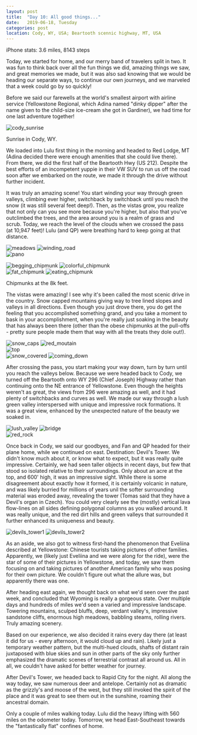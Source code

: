 ```yaml
---
layout: post
title:  "Day 10: All good things..."
date:   2019-06-18, Tuesday
categories: post
location: Cody, WY, USA; Beartooth scennic highway, MT, USA
---
```


iPhone stats: 3.6 miles, 8143 steps

Today, we started for home, and our merry band of travelers split in two. It was fun to think back over all the fun things we did, amazing things we saw, and great memories we made, but it was also sad knowing that we would be heading our separate ways, to continue our own journeys, and we marveled that a week could go by so quickly!

Before we said our farewells at the world's smallest airport with airline service (Yellowstone Regional, which Adina named "dinky dipper" after the name given to the child-size ice-cream she got in Gardiner), we had time for one last adventure together! 
<div class="post-image">
    <img src="https://lh3.googleusercontent.com/YfGDp-lU_Dtd4O2BxFUwsGQfiGAEYiymNMAebh-mNkKX1p6aRQd8kA-qFk8hyXSeeygSBWMrQcjL_kRVFPQhLSTQsBFtopA1coIt7fWuZeBOQkYbtm-9mb43105A5Q4EC5XrqMVBnYP4FA2AOQ5Z5StM9Lrzs8dQmImLIl2abo5X4TEt1HZQAJOLbtvfCq5cLEI_aEl4Mu8z_gTS82JjMOtjxzTl55PtTI492XWOziFsGGwfp0JvWxWCfZPX1Yn4fDtF-xrar0az8ng99yJnO1qbqGizWmCj2CJFQBpVthUoxZ8chJ1KDj5DHHqMi9-FKgNGr1eCumpHhpnXOoFCR7f7PsLVYGz_klYJ2D-M6CHXype7HtHb3r-0V6D04G0uhM5myRZDp9pwM3j6OxCQCkwK5VYnOC_5v_tQLx8QSVrgashooRVAACbKRuIL8zvua7crr-b0nutQJTqgb07ZAFISHbqytLhd97XXYycCrG9Aqw8MEyXEyQubJ8LWjeRsgGSuw1rme603Ez32Q8WfZ3aWoLLhcgZ8Lt_PQO1K9_rNuKAiKUowHjdVGfV3RCjEsg7BhyMfNVUjJkUvOcPRbLTCrxItXq1b1D4qW07sT8fOMgPLoWC41YltVibEK2HBGOqaNDAM8seTVIaTHsp--BCbDcbnFyl233JDwvBkzAMRN8hK6DaRCVXNR2Fa_JatPKuc7LmSlhNSy-B2BcOJkY2imQ=w1878-h1408-no" alt="cody_sunrise" />
  <p class="post-image-caption"> Sunrise in Cody, WY. </p>
</div>

We loaded into Lulu first thing in the morning and headed to Red Lodge, MT (Adina decided there were enough amenities that she could live there). From there, we did the first half of the Beartooth Hwy (US 212). Despite the best efforts of an incompetent yuppie in their VW SUV to run us off the road soon after we embarked on the route, we made it through the drive without further incident.

It was truly an amazing scene! You start winding your way through green valleys, climbing ever higher, switchback by switchback until you reach the snow (it was still several feet deep!). Then, as the vistas grow, you realize that not only can you see more because you're higher, but also that you've outclimbed the trees, and the area around you is a realm of grass and scrub. Today, we reach the level of the clouds when we crossed the pass (at 10,947 feet)! Lulu (and QP) were breathing hard to keep going at that distance.

<div class="post-image post-image--split">
    <img src="https://lh3.googleusercontent.com/mAxh45KuCi0Ppc0Sh2B2eE3JacGJYgeRIjcogKHfTBCou-gFIrQTaASBN7g8vNe9she6QaPciQisRdxwcHyyasK2XR06aleKEpHu187_PsCMW8xxf5vbCww67aqDpg4y9FIqEGS96va4Z9raAbk1RuQc8tSdUFsQ8BHIb5-8C5TTiagYaqwd5oAhahHABb5jJu6xX1VcojOqigrDJdtIwlS-sM2nBEnYscxucY1HdCNCOFeKjj2uhystbh6bzkPTz22EuTJjoOaNsdeF63rMwgOopruOwPI2NxZp6Noaicqz6gRlQ3-iz3pJArx7TfTsli5oMFvsgBDBZnGEMJ04YZY50sD5chXSw6OlSVfBIuaCbstn8nZpMfJyOxpeAC33I7gAvbEF1EfC0OdKf6ifoo1h5kr0ounZvjs6v4UUBtx8mx96HvlZVv481YLuqko6r0M0_ZxdaQfT4614syUNSdvLPh0p4gG9cMpAm4mbjXlWyVwHaFJsm65VDidj6UVqSr7ZhK89bErasOQyDOQUvqku_G71IbCd3YSoow_9D5reSR-aJzr4b6RBYQeHK_4rPaM5-_wWxfqQsu3p5fnmY_ZuStcRENIBSmhhcqe16SEYzxU08U2yonK-IdXTXYMttJ2xCvXlzBKylhtQlzll2gIEiCjHWl2Kgqu55c6bAfSHcXXTY-WYh9uiTFXY5faznaNHNp6t8UzMkVsoRvE4k18I=w2636-h1408-no" alt="meadows" />
    <img src="https://lh3.googleusercontent.com/KuoW8iGoPAEokKbmC1Z8hzz5eLgPMUGkQhU_owy8cA2prrRCZZE3Ub_pAEiqyOXK7prs5q4Ld9uhILxCW6YFniOJP8umTt7g3WvzqcI_Yp1OAIFeQB2d3rbv_sJxvqjifFz-g--Tamhi9pzZ_CJWedyFPb1Qa-vh_jO6cmZE_tiL8_a5KzblDHgUm4fq_0fyR1ilE6xdtO6DBw-7M8271wChdjy2aAE1G-_SFglJCDoXkS-mlSd2qpDZ0qhbTjcrdssfrvbExouGADf0MdbAmUQLsuxjRDl0CRHMrZvjQdLtYSmIbJiDVQtqpUzMLBJ_bIyoqJOxa-pUNMF2rdoAfAtGXlQRyEFCIaROT1t2NtO20P8-HreZ9ckuiRZt4duIyp4NM2lk2ihnen7wM-f3feTGFPrKs9Pjly25U0UVTePDWVzbYwXjfU7ySsjvdPvNPk5R3sIEsOKGmRfsGaJE2_VoTfm27teraRZgYVrv1zgqV0m8tlvdN8RErYzUjhNdzoZoxKA8xDirqsZ2G4rQUhW97kAFzKdajeMhN26a6EGsyxGK8zmeQF4icymWU50cUL2gocuNc-UDz9wwVbaHH9xUWEIDF8zooDNQD46X2QcD70usJWQy6J0wfs-odBYvgNf-gciEYoJz4hQUaSAd0_R2XOxGJAcv_oz21ZaJPAJr2pw_wiGBqwgqIMtll98hItIeAjwKMaqWjGHHary33Xc2GA=w2114-h1408-no" alt="winding_road" />
</div>

<div class="post-image">
  <image src="https://lh3.googleusercontent.com/SN2a6T1T1J4w2MC4xwby7WOEGkExXi7hweCS2hLp4zjY1yNpQbw61ouN-ZwowLXwhlAKn6-xoOZ-ayJA8hi6kFMRRlOcV7Tw6ZYfM4MKwdTNQVsMsWP4_eI9T8BTO9-kqI8l30oWA9_ZlgXm4ShLuzfWyBKWGpe-JDZzTGBuYhGLscYXdu8iVl0PXljtTo8hUBU7KPqBtSJb0VGqmAhbHQrdp3639KbUvm1qs_p543vYx8BkTCJujavlUzf-UWfGjLb2O_1nweVwZi-FR-Hkfb7YZFaAEAx2t5BzuG0Z87xEpZJ-GWMdOFdiyG6pUxXteLJbbbKDKwbQj0rNJVVdyScPFViIEqjjSu6RD3RSR1-Efei6ViBQdljk5eGOQ-NIw1ZE-G3qL2bN1JT6ga93dKNjaVfCBM3STJq8h3rnqbJNO1TImKNVeP5auBZHqnWBu0ZFNe5sxxIORYjcE9Ez48AO5OYHzsFieDX0XMaxyoPsXj-YJd1EZK0Edh-uamNCbTMmuYYjWlXANIFuPkhKXhitnR3Nrcrsva2C-zKF4py2m_AK68DY6ujYX-EzPqGA53-gnIQn-Uz46b2m3adLokSBAEe1iSQMb_3Isl4NiVPW2dcfL8KRUTTtcNf0FzleDd0fglNhzJkLrsr8PEo6dvu3yJQtllZ-ETX4TwueQoujazfuWDJ6LuOqoihra4-gl_mTw9vD9oAbTdB1GRo9X_E4XQ=w2880-h872-no" alt="pano" />
  <p class="post-image-caption"> </p>
</div>

<div class="post-image post-image--split">
    <img src="https://lh3.googleusercontent.com/7Qa_5kH6m9ZpQOn6Ycp18aQ65meMk-jZ3uMQZBDr4fMAvfVw8aHB7rl0wgPzX85jrauSNcTRsywDtW-18wDHclgwG5_uMQzFq6ShVamRyILgxlGcC4fSBocDh0U2AXlSSi2jl8kSo_iQX_5bNEdSeWXtnsemCwCnL3edRt5YHFrGVcyS5U3PWUTyrTeo42RBYEjpMxESSTEmFhOXP5YvlwTA8xTr_RLA8W9zK6rcjShyfhMgMd_jRGMhB9--jS7cFZszWedxFfXU-r-Nv3E4r9QRdwpgUkj8I7siZHNe4JGrWcNnJdtrmWrgFVX7Cc_tklsjqjj4c5DLHm1Mx042Z5Pf_MKwP8A8BkM6It4CZNs1u1H2HSUBIe1KhCwGXxdzeSLWy0ybVD54MObnN-VGVn_2S2pXdhRu1OyxA71Mx0UQ1KyCx9vmIj0Zr3eeXXrzL8qWRKn-0_OI25yYtFIR0-LjuqMjsLsyRswo4DdmsoKZpfA83-dzpZrvhRNbkzrxfQnTXkkTwtLWJTE9R4jOGMvMud80QwwKVZgo2gsLpGN7M4onRrtJqKEkSCObUL-ofEukAEpOiNzECtPjN04ZzvzJM_otpVgaQ43FOvIdElfQLwgpeIl8ikqum3HH9NZV4vt8OeXy_hmZre2-qea5lJSliUgr-4DM8ma_WPEH3XN4N8O0yyYaplHF269B0qeieMPhWGuVF6vbdfH4Atq5xLPwwA=w1056-h1408-no" alt="begging_chipmunk" />
        <img src="https://lh3.googleusercontent.com/vHNC9XecZEx_Ez4639TMMxulz21tuT0LOMeWfva212ouo86HFxS12qmkB-ivM4EoCJnPox_MIt4wYKQ5yryoG5FPanthY5I49xvsfuBEBZ-uz6TV2-zMsU_WyXVV7uqMH6Lpjy14U3kb5PFKm7hrM_wR2Br9mUMhXZIrvdEoXiODTx821h4OAdPPWoVMcyp9hcXIeHhmoFpUzzZgcZydQ6aX0bWLBcfcZe__HTp0qC5-IfEl4YWDA5Iz0YWLR20YUMpKOZGzJFX9MiguMRVhztC-uJfGJ1clVsUddfcHeTd4VzFgfjPb4qLiq6OXanQvazUCfynXtytDf4vHWOgd02AjAyoDJdS1JyQuoe2rLPyAZt4Pf0nJDk6Iep7HsUVeYyjALz1It1yoqkXroopyohlsTniEp_13oMJTwkSVUvN7QX28gsK1Uw3CdSC-SBiE2jagAQTPDy53eOzaRPx8RT6NSkUz3WkJu3mcdmqdpdkiT1Us7EGo0q8_XAL740Aqzn8hpKj6QdTVLYsk80HmWSR7nqVdn2Kf_H6VH53Ou35Y-p05Q9OSh6ggzxVOZ9ZdkwfY3B0LSSBXT_UifbxNza0etkm-fMLncwj3hlNhmLSaGQNxXWM8nuy4lsDVfOCQcnOjZX7RSYLi9hoVMGyrBp_7rWe3MkJ7ZJJtUmkkSVIB5lzm2eMlVMDvj1ewa8AooE-90ie18gQ6k5Rh4VpWGVP5qg=s1410-no" alt="colorful_chipmunk" />
</div>
<div class="post-image post-image--split">
    <img src="https://lh3.googleusercontent.com/IknDbI3kEL49n5JtslI0beEHeIAj8pCSMYQNE3CpfsGv9N79i7jYnWJJOUVU8dhYSE9WQulkpmnJBkoba7PAVnIw2MxjKzC23IiYwkBB1ZBvCjm77QhWg1HtJiXKIuA5OlUYi3JeMU9ZwmwnBpnNFtqtCn-xHt4XNMcBiNtmiZsrZ8nm1LC3qxf_9VX11zq2d2rigjVuQW97L5ZxSO6RqQfOUvpfliRbgm54rExwGJo5Uut3KTwN7-FQB0ZK7-xxzaoXl5saBD7CoTPCOlhfzB5SzmeCH_vgnS7Pgr7SkumJAjaA7vxwTXiAqE_G_EEymw6MHRX-3BlnZ5eh2VUdNEHKrbaN5ZImqiGFvLRV2Dwr2eHwjCABURXYIwqlZfRdAGai_05Yzuv_igUgA-jbg13C1lHx6oG6K5mlspApfQJ0goZvppotMjn8ce3Nd-NQq5wuo7Oz2tE383bzCUO9Gtz0f4q9LSpGzZl0bEMklPmvRjXA0kUKAmLTbmu70YIE3SZLt3GU_FNfOP1hNewT1h6P6n-CmAh70WvGuO7X4TqTrthVM2_uIzYCbo16nTrGdDf5_t7C2xsyK4jYEj9lmcUyggjB2we7FCylNk21Wf91xF-aIZ3WIVuOfKQUwpzew6r5Ld9eisI0C8r5lWxNAOyz8TwEX5axrIb515cTjpjbYgEJO3w5Tw4Rg61HINpPPFXANS0HETu0Do9xGmiZeiM0=w940-h1408-no" alt="fat_chipmunk" />
    <img src="https://lh3.googleusercontent.com/zKkfeJtQ9bslkQ0iomC_2RfrF9HLzm2gGgOUGiivRE_Qd_njRNgpJwATfsZqKSxbpQPjVFsQF--jJZ77WqZ6T9fMVtvYittELuqkq1dHZdVfdaOpLlS3vDAyeXNeBPgGzefaAuVva1HWcPnZxa8X4VveBCweigkK91P6rf4evn0U1Ao3uKqW_cswFCtwhT9h_hrfnaukIuX7jwClD2kxmEQIxzXhasVGq5M-zUDM1plwxH5uP3tDOlHdjB_8sL38lKi4QCtx1LYJFhEDy_0he0NcX9plwoUFwUcpof2RK-7Pc23J2MwhJuJZBAtv3pENaVxo2ZNdblij9VGjeaufVyyYHF0Q24UuGxR_7No2JIQezu9jBhThrnwSCsU5br4wtDR6-EMIXiqjhBWJ8e0nyIeJz6v441ugCeXdvIenUw-MXYaUCCoUVJVI-blphhTbpBz_Dnae10Hs6WlbcOLAjjJ0n5vBjSp5DBJGsyKXrn3IN2_2znyeV9KcGIvZYw1LDkkroFqzL2hYerbXIkI-MyDG80BvhgpFW6eZIqlBdZvoaMgZL4rixN3HTL9JZRU8a3QLQs2hjT1LYrOrrYPibfmWBvLc3eMyp4F2DsxaRMAqgYzk7uWhC661U0Atk32r8fnjbPqWDG00IshNXyrng5dttZVyfX9TW1IRejRFybMqr7ni0LN23c-yvp-GgmQDCsdzJJ3mn0C95e9flygHPM8U=w940-h1408-no" alt="eating_chipmunk" />
  <p class="post-image-caption"> Chipmunks at the 8k feet. </p>
</div>

The vistas were amazing! I see why it's been called the most scenic drive in the country. Snow capped mountains giving way to tree lined slopes and valleys in all directions. Even though you just drove there, you do get the feeling that you accomplished something grand, and you take a moment to bask in your accomplishment, when you're really just soaking in the beauty that has always been there (other than the obese chipmunks at the pull-offs - pretty sure people made them that way with all the treats they dole out!). 

<div class="post-image post-image--split">
    <img src="https://lh3.googleusercontent.com/L165b8OysALKwnKm0ug7oXhbRpc2tpn4zqJylIHa-JhmW6oMVYUbIkHAACBTfbIe0eWhNMQ5yf_dwTDVOajvcdcpQxTVJUlzIqPCHXK8WQQk8za3B4FMruVDWptcVAjDmdlNVir9j6XfsobRzXx3kM5vmZ-7sSECGmiOKz7Up0r9GbtXyQXis0c-m_HZ29QnuYWTRKq9FA3EFoEXWUIzajFS7W4Rh_axzSQRU22VrOZVIZqzcaY98Q1sZD6Db18nOo18zwZM2_PwL8W_kJmIfL_wA8SlfnrxvYDWSzFIyi8z92H1og9NYtdIARiP48RKVnedqHEbvqL2A2vyl-i-f_7suB_sxVd6KqSGBSZJfuz9exo-yi8p3-Og44LvAfYf4I2pRX8XXX_swya6oCqvHnLuQTf7ppSQAcbOMNfmNOrqkW6PPklEjryhLB_9-mLdwRfNpuvYkQG0TKZSMuPBGzGKmTdtfAwS3U3X7CGSjufZRZ_u-d4vEE9V0xaJX7HoIIh80ePxcRrYAQ7bhvJOfx0auoXBHcsgKuixh3pnbD8xN9E6qp8s0oj_uy0Em-45EUsc5Cmfe-n3DgeYcQRLIlM2wic42NgKCqDMZFxQ2iCeR7-d-S1l3p1i3lgHmZm5sg1lkGkMX2yTSd1GXiZiIJVQIM9irwm5sSCrAU6aYAMv4a8c3WinXa6tae1Mb1dFKsAkmyTKVo1ZxbBt_r0ccExeMw=w2114-h1408-no" alt="snow_caps" />
    <img src="https://lh3.googleusercontent.com/VRZw6b8uwRdQBXRNqWMHn5zAJjE-EZsdHhBPpSIMBPAMXvHJFEGMVl8WVsS5wPA_YViJVaQdDqcdDT0aX7dKrx-T6JVQU9jOLXheHa7eCJrVOJ4iAaF9RohJOaodj9BwjsTFunW4_GR1eZI95Zwrs01Oe4DkEorpxazMSlJiubxHM1NYz9eKtLzdKO9yWTZU5g3vf-7hnwFblgMaVUI-hfTMb9kF82OGmksU8_z8MCHwGYdq8l-laaanCRgO9uacmLiKUTu1_5wXZGt3lNiGKtVxEy_VB5y1S7OhMMthg70DUi6HR75rveEXeoDjXKaxwOn1tIbsvJuS-GtYH_Mr2nQW987hd7lrPorhSUyMW7648dpBBlVN-0SSdGxEEh-efVGQH_rVcJh8lvp4FqS-SXGaHkBWKDR1VQiDbQLUiD55YK11HINWO5t-x78QMaosiKapzPtSI_TCZGsn738E4bHrGHxQoXPnIdnionQpg-3h66msFbd-2os9qeW1dZ18T7lOgQv3xN-GfVxo6qMVxp3E4mp_FCh_Vqo_H0_dBm4G01vUVUgPxeonmmIg1DjTgHPs9C9gkjL7OObbi_5WexwB-uoc2GZc-mG_3aos3-xkGf0LWJlUuq-m5hW861av39TW4U0_R40A3WtFddHnRJi99z-Mf3iThsi1y6ySo2tGIKltU9L5_aYPGEsZ06KMoVD9kR0kV8Az7qSaR-a3gUR1xw=w2114-h1408-no" alt="red_moutain" />
</div>
<div class="post-image">
    <img src="https://lh3.googleusercontent.com/1uV6R00RIL3lIvt2-W2pRoUbwNfeWOTpdsClQbRcd-2E7VLSzAdDeL4vlrUEDq4mQPjIP6m4J-6x5_qMMmrzeoDTNWFzTZvDgx8Wcrp7raTfXUBKMQYrvi8HXWEfd6AvDTmcYx3tIlvt-QjzEZOetir6VmyWs_lvWpsI1Ke5PMvcl6ncvUF6OV7jxwqSCTrWID9_6upEdx8ZdU4uCJlL8CfJ72u3lzbuOnutnhg9fbq-v7UzCsn4_4Vh6ZZfiEjWtVBjXDW3_TE_7wGHlFUspTGLRkCJclzXQ8iknOMi_3I4zS7VpGQrr9D8guQ1CoSta3oxehoyeHWjQ7oyF_hP9KO7B4Auy2yX3gfXipqXh_WWFgLZkdfYPF5TJ_84bwawOL59ZlY3v0zob0vdFMq0-2vQlQobJj-XLA3y6w8WbC2hA3KQqj8kSFEToq8EmmzEorTt0cSG3i87zyffySYrWEzq-JNeZ1BQDHtD_m0V_ErUrVgUfAOM3axce3uWDSjtjGmHdHtmPW8PEnmWkt7dDlM8upN8UZHLtOIEhlvoIdNsNmubFq1nhGKwy5WNtezlZlBtX-1Z3gjj7G5HAtrEdZLyTnnPAvjoL6EexVohow516coZ3YmeoLBQJ0svtdvzb-bs8eOaK2li6EV-H_OnqVU3kOmW0FOdEMwuvfd0aQs9Minl1hgOcdymoj00BCj3eThzIbAC44q5a65b0Bp47Po53Q=w1878-h1408-no" alt="top" />
</div>
<div class="post-image post-image--split">
    <img src="https://lh3.googleusercontent.com/oLsgMWGXGcDvHAS1zs6vee-n20kyljQ_Z6mW7JPdRqzGfxCfqxj4L1n8Tel6-dAFgaU0H5i9q_MLgv-mC6kfRHs7wgH4nuKjnJ00h1Az-V_4tF2MvNHVHSvz77nu6Yh9oWiiZ2tJazklOkgMNru3T7yaKM9VOaAcXwIOU6BEBqwkS21qKHNdl72plqLk32ZZ8xgXKv6nyQ2Y9frQeR3Zg2EIOW2FUcEeQw5qy9fB3QaEMyH_m8HiAjVqGzQ_M0Uzcvua8GVJgxY0yD9xN4zwrn_TGCxDCmcr0dP8B2C-diH3H6XBmMWBo3x_7xGqtOb2fbpQMySa7xciBaPZL9K9kRWL6ac9z1Ljmf4b3BYEu_sXQoZn56bpmrmSyL53p69d5vEm3MUI9dT5y4QVB1BpG8eTTi2gtt9e47RpFZLgoUMMNHvzJ9brPM5hVlf5SCkO9cMWXm1hB9L_ZwDx94bie21sayUF1yV5hpLgnpuYUQQ9rNcqI7XEFWLGkbGi2M6lxNGCgMs9-k6kTV_9R0-ssfnYh_jY7rpi3mgeoEnY1dZ5K8ugSF2piYyShY162ccO3SQXgA_ibO9QqZXx5WOXOHbMMr8MXaG8KvjkFPN-f9gcv9PDROPAypE5WvpsKOQLUVIeub3zB_y0rbOnaOSI-9xBgEWxdnhtFOgYKG5XsBPC41RxxgEBkdsGZig4dUWmYngHJWJGoQi__vvZ4hn2yPd3Cg=w940-h1408-no" alt="snow_covered" />
    <img src="https://lh3.googleusercontent.com/JrTLF85o3AwV079K4qWpCHPEEfg_2PJzyJCPNkmwEFKr0dWHAg8MYPU68u7fWACgOTCTjqkKHiJ-NR3CmTyF9ive5lZJE4QCBhyiwjxm4hRqtj5WCa5qAs5uieIPZS6eCxNeCSWkRY2vozV77NGwIZo7sbBjLgDxJCnFmYNSta10iCo0ZZGhgvRKx1yn10DRXXy7SVtGh1jiXGGNszLCAJwz1GRh--9SjGfalMRdh5wMQNlyyKXU0WCIUmvu0sIuWChzzSE19a8x-tNgWnAG2-hbio1553usCKkOgo7J3mpniUH8C-e2RYWgohAbKE4EjnRDslFh3LaYeRln9vgFW3_x42bLYULGE0H25VwrLWxZaJbrNzwtfN2FUbXnR6OFOlwFsmZmQPnugOTt_FC3BhOMqmlt3qQYqqvHyoob8eh227xApAshxGYldGHpcFJWZYUHt6cwBee_HbI7qvwY9s0hNW5c1tmUCRbpNDCT0e86S8FC8ZO-HYKm0W25oVgr5PZysbOytJlJkh6MQXu7Xrpx3SjZgz_PrI2H2LXxisRbgHOAwNluwhEQIbj3zu_2eeqtx8Zsjqva0m3cVMMMMRpAwqWtXk92aEyWeY-R77iYwgMZWZWZm6L2PYrpdaH8CH_JA99i4KRJtL5pPn_qMqKPijdxPlXjpkmUX9qWZMOljlhaQ6fwFMG-B7qp8R4b0_3TVZo1IggzqpQtwhw_R38nKQ=w940-h1408-no" alt="coming_down" />
</div>

 After crossing the pass, you start making your way down, turn by turn until you reach the valleys below. Because we were headed back to Cody, we turned off the Beartooth onto WY 296 (Chief Joseph) Highway rather than continuing onto the NE entrance of Yellowstone. Even though the heights weren't as great, the views from 296 were amazing as well, and it had plenty of switchbacks and curves as well. We made our way through a lush green valley interspersed with unique and impressive rock formations. It was a great view, enhanced by the unexpected nature of the beauty we soaked in.

<div class="post-image post-image--split">
    <img src="https://lh3.googleusercontent.com/vScOZBIGt2dDT7NsOiJ9y2hH7iCUBw2Z6lhcPSLU4PWyIZvJA5N6qOPgf7gao8iEguPeP0yznHtAA1vS74h8UCgJR8P8mI9liuM5nvat2I6luJaOTFZk-h1xxScfWwPc_vbl1-TjJWvZuf-KjB8GNHCgluR98sDPL3cvBwvOUNlnNX__S0dZ2rTN2zh1uURNhgbCbSOzQY7AYWMNcHfkez_D1mQzn5H6oxJNiGWEmJsIv2gSM8tryOxiGx1NNoxixxPMhPmEhp5ijNvtwQcLNsAvVwnGAIYgcqyTDkHefCCqBn0810PpOy0ImispMZsZEx1No7eEAML7QG-LwXo-cthgUchJGzs_7EGNaThclVPlo9TUbuNfu1_ZYOQ2DHf5fOv51zwsWyQhrUb3rDiT0pXTBr-nW1Opn5aJnjEvH9F8_8f29QbtUx4sEMRMKB1Vlrg0aJd08TcrhqIlSHxC6fphV8jDUl1DZJoy3Hpsvs6vrq5LLUTVcv3gv6JWCavteYgnRzvxDv57JTZGhlyvPRZoo8cEF_5dGoCwQz_5LovrtNsfuUrUPRwvnEnfZT_g0S-5erNVXPMW28MpQqPWw_iu4hf82U2hisqgOwlOhYMVPjz1YInYoCEEFp9tl9YKxd6ktr4aFS1DTy7qaJAqSylMsHalZUDlly8_YsajVr45orMWTihsSBL7SSm7VVX8mYGxdnxpaULBptonHUfGzOPJFw=w2114-h1408-no" alt="lush_valley" />
    <img src="https://lh3.googleusercontent.com/59FPEzg0470G-xiHCMI2wNpDqnYp_JFTLwEIehtsTRBW_PS5r6AdIKVS03tY33ALIjznEZP2Xy8-NHh2xZCoZieC4C579vMZkIPq283v9F1ubvJLWfHocXlY3xPEQpGFT_oVhHeilFwTJ5s8Q2EwPqAbzM3PmWVzzRuumnaeAEkvuthG3uFbjCOJdRhIiENXt-Xgv-34-abxLieD01U4XsXFGzbyW3OpJcXIKSrnXAMZTIgCAxa65XKObXIpXAs8n9ZNWvqfR97U_mmKDpjA585xZfNiCJFvE9gcx20Sjfx59EmxVyk6oau2iThmqTetMAWLZgzw95jXntldC1qj2RyEnd9ezJ-_RtHRZkvQoHsWwlxGhyQy8vGJTr89WMIL_Pq567MtMq9qIDX4YnJCyZbk84Q8yD6OWQLKOJPerjJSNJFJq5Cfy8fgqwkPXbXXylENLOMcJgugccrWPuf-b7OWHakhoGN0vUmg5EXuZNX4lChPxnhk-KxNDNVhoAwb0aqBLdbL39crJtiDDTaALoYkvnh0UQXXRmBjiwao2GQWC0IDwDz82wlcLaz9oYyRUiy98vnpkZqeByKrfw9Gx8VIEzVQa-x3Hg-KHPTW86UxdnPZ8rYUTu7syUug7c6OpYc8pC78EDkVJy4tY4RQuDPfj9svc97LmdigUoVCY1zUrtwnGJlnThT-P3ZJmmGR83v2fvu3uO6loz5ey-Ga0XqQ=w2114-h1408-no" alt="bridge" />
</div>
<div class="post-image">
    <img src="https://lh3.googleusercontent.com/lQIYTgMBlbECvSCeOUitt43vOpwoowp9mEnGcBbdEBeBYSz9qHOJpCLKVmQVYlXpMzb6KAGE_4v79BZrnQcrobIicDf6cfYpYM8QmZkNgFmOTAJBvMWk0LGaVoh3ba1hnDWxLUmcLa885jXl-MG20LzA12WNrUxdl1rpPDEk2msQlS42E0OnVRhMF0DVWVZ962k6gLo9b7tyKwjcFny3IL8JIO26lGeMdO1jXszllkjvKNw4MNIpUZCqSV_YD4LtDO1VWcIjqnJNl8VtNCfqix08cYRoXXOThvBX2kO2Ih0JfTLyuIHJATcFRClQy_D5CzrgVm-TMtY1pGBNsGRbTAd2To-rbXz9j05Hc5gJepU63b93ma5BZAeTxThtVHcqFusd49iQksfyMt3VlpouQgsAT_8adRSBTD5umPFv-Zr5ZZFt_-wbSzMLeFFKn6djWkEjwAXARbd-6rMW7URASEulSsE8dBfxAruvMGs_p0Ei_PIhz3AS75qtgOhEqI_Zd3bET8r4nQj0ubAhV5ni9bKBHysQJIwzv_oIjqE4kwI156AlmYRUmnlxVkuncX3-hdzdEZDSNDd9kz4DJnBjNWSVUoitrSIh0eckURwFotn2cpz6_dyWE65beWIHnluZU4Ue67m_TvG6X7_oYsFs6F7NuksRhJ3u0NWE-KWVxJ4LGO8lkjsRGwyL4AxZl773CvBCKk5wRxHbM9eEgQN644E2=w2880-h1114-no" alt="red_rock" />
</div>

Once back in Cody, we said our goodbyes, and Fan and QP headed for their plane home, while we continued on east. Destination: Devil's Tower. We didn't know much about it, or know what to expect, but it was really quite impressive. Certainly, we had seen taller objects in recent days, but few that stood so isolated relative to their surroundings. Only about an acre at the top, and 600' high, it was an impressive sight. While there is some disagreement about exactly how it formed, it is certainly volcanic in nature, and was likely burried for millions of years unil the softer surrounding material was eroded away, revealing the tower (Tomas said that they have a Devil's organ in Czech). You could very clearly see the (mostly) vertical lava flow-lines on all sides defining polygonal columns as you walked around. It was really unique, and the red dirt hills and green valleys that surrounded it further enhanced its uniqueness and beauty. 

<div class="post-image post-image--split">
    <img src="https://lh3.googleusercontent.com/FqpLdvECEW3hfldOOwAtPuU5FAUYlRws2hUhtwhJFfufgmyv_Yisu1hEnNKI3t2FFildg9G740WcZPGdb2POBMep_ftGvmEXsXv9yCidCqs81Ma3sQRi_DrhDdCuXhRo8PFPpZFhlSskKiopltizYy0PEkS_mK0jNTLFg5td8Ar4iNF_3OpRsmKbuL48G5diBzr3M2ogReUeCz1TEonONBsRyTejXNvv69TSEY7FsWiMV21U3T_MMIQdxGkvjwA1quGiuFaOgExudRFo6V1c4MaTT3QlOHnfIU403z8BIY4C7OghOctA6notK1svks7GMWr-kpL6DRCR-DdxUhY9e8V-xmw0yWa8Q9HWZUafJKy4KJhEilwG392Le5ruqg1ZzGneEyt6mJzUzd2YVQuGDRsFx0P2b-S0o38-RFGqHnbv3mzZ4zU0CDV0e99BZLNsKOCTQBi5w4PbaPoZo6lp22kuRbEsc2u4PXGfwWJfnVHDWJEZ_A4q-1OrL3lDjp3v7x6T5MACuCSRy2pBBKqNoomAEerPJ2fR7Mn816Y9G6t4gmR6Tv0r8zKpYv6MUKN_4cElubR3Z8QuPFcOqDotbxJ_9kMzipzL32ArlYl7_GVs9-tJ7XH7oY9fX1DturMIgUorwLJnCalqdy6btKKcXOOmOiPeigqjQTGris1t3nViuTPhdi4WBbAhqGwLIIqqCQyXcSaCAC7yXNX8RNlS51iUDw=w1056-h1408-no" alt="devils_tower1" />
    <img src="https://lh3.googleusercontent.com/cd5ENdrnU1ANwirJpdUEwYQOE8tXS2u6h1jbo8Pv9s21XuFv0wTr2HSEgC0gCbqcqAyrq-0TPD5DCEoLgkSpjvXzFTmlLvZ5LWnpoOkTrapAaSl6LkOKZZe1hrTHrX7U1b7cj_J26wdMpgYgTJpZ01OCqWV5879ti3-Nc9B0D1tpKq05NYW9dcTwKKRQWEwCldnq84aF9ANfRu1smE0cKunfwO7zXDN5Dc-85nj3mwMAKUZ-cDPlDQ9uZH4J7f-ow0AR_8u2uPXfPFKetJgiN0kYPbtZf4w49eyB1wgtt6CzJVs8WkEXK0QB-Epy-OVhBOwx7BttLj_RkGOrTaIA-Ix9bWDG_mHotadd6TH99IxHwq_E6fJjCAlgalY7xgttWlrTNqng-lh_O-KownfMI88KMxgUp1ccpB5S4QCTbBtm76unDFgU6IH9QPR1KlE76nEP1cGWI7tVWG4j06B7aoz1Iy1-09XnEforcFlMVV1IrMPdrMucZeh64xQ-G19Pq7QRqXgD-cTdVO-hgjTSgsXEh0cN9CYxhlmE9Yt7sbdHyVshTOrABaVK0jTp-dsLhuw_hoLEgIZvdHvSyEckOvJ1QJmoZOKJbbuCaGwX4S0DyV318ZxEqvSr_BTEkFLMrbzAB6zytnJ8H_UK0g949JQ1JWGm09phraxt8rCmcfdGvBvWcbhaVBKJai359wZpWp1DQ4Cgz6ffyToTMj5PLjwv=w940-h1408-no" alt="devils_tower2" />
</div>

As an aside, we also got to witness first-hand the phenomenon that Eveliina described at Yellowstone: Chinese tourists taking pictures of other families. Apparently, we (likely just Eveliina and we were along for the ride), were the star of some of their pictures in Yellowstone, and today, we saw them focusing on and taking pictures of another American family who was posing for their own picture. We couldn't figure out what the allure was, but apparently there was one.

After heading east again, we thought back on what we'd seen over the past week, and concluded that Wyoming is really a gorgeous state. Over multiple days and hundreds of miles we'd seen a varied and impressive landscape. Towering mountains, sculped bluffs, deep, verdant valley's, impressive sandstone cliffs, enormous high meadows, babbling steams, rolling rivers. Truly amazing scenery.

Based on our experience, we also decided it rains every day there (at least it did for us - every afternoon, it would cloud up and rain). Likely just a temporary weather pattern, but the multi-hued clouds, shafts of distant rain juxtaposed with blue skies and sun in other parts of the sky only further emphasized the dramatic scenes of terrestrial contrast all around us. All in all, we couldn't have asked for better weather for journey.

After Devil's Tower, we headed back to Rapid City for the night. All along the way today, we saw numerous deer and antelope. Certainly not as dramatic as the grizzly's and moose of the west, but they still invoked the spirit of the place and it was great to see them out in the sunshine, roaming their ancestral domain.

Only a couple of miles walking today. Lulu did the heavy lifting with 560 miles on the odometer today. Tomorrow, we head East-Southeast towards the "fantastically flat" confines of home.

